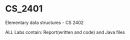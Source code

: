 # CS_2401
Elementary data structures - CS 2402

ALL Labs contain: Report(written and code) and Java files
